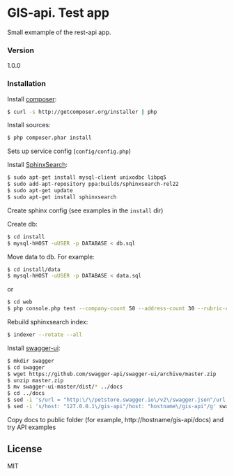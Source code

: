 # GIS-api. Test app

Small exmample of the rest-api app.

### Version
1.0.0

### Installation

Install [composer](https://getcomposer.org/download/):

```sh
$ curl -s http://getcomposer.org/installer | php
```

Install sources:
```sh
$ php composer.phar install
```

Sets up service config (`config/config.php`)

Install [SphinxSearch](http://sphinxsearch.com/docs/current.html#installing-debian):
```sh
$ sudo apt-get install mysql-client unixodbc libpq5
$ sudo add-apt-repository ppa:builds/sphinxsearch-rel22
$ sudo apt-get update
$ sudo apt-get install sphinxsearch
```

Create sphinx config (see examples in the `install` dir)

Create db:
```sh
$ cd install
$ mysql-hHOST -uUSER -p DATABASE < db.sql
```

Move data to db. For example:
```sh
$ cd install/data
$ mysql-hHOST -uUSER -p DATABASE < data.sql
```
or

```sh
$ cd web
$ php console.php test --company-count 50 --address-count 30 --rubric-count 40
```

Rebuild sphinxsearch index:

```sh
$ indexer --rotate --all
```

Install [swagger-ui](http://swagger.io/swagger-ui/):
```sh
$ mkdir swagger
$ cd swagger
$ wget https://github.com/swagger-api/swagger-ui/archive/master.zip
$ unzip master.zip
$ mv swagger-ui-master/dist/* ../docs
$ cd ../docs
$ sed -i 's/url = "http:\/\/petstore.swagger.io\/v2\/swagger.json"/url = "hostname\/gis-api/docs/swagger.yaml"/g' index.html
$ sed -i 's/host: "127.0.0.1\/gis-api"/host: "hostname\/gis-api"/g' swagger.yaml
```

Copy docs to public folder (for example, http://hostname/gis-api/docs) and try API examples

License
----

MIT
